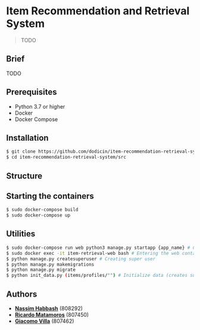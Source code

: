 # Item Recommendation and Retrieval System
>TODO

## Brief

TODO

## Prerequisites

* Python 3.7 or higher
* Docker
* Docker Compose

## Installation
```sh
$ git clone https://github.com/dodicin/item-recommendation-retrieval-system
$ cd item-recommendation-retrieval-system/src
```
## Structure



## Starting the containers
```sh
$ sudo docker-compose build 
$ sudo docker-compose up
```

## Utilities
```sh
$ sudo docker-compose run web python3 manage.py startapp {app_name} # Creates {app_name} in the project (after building)
$ sudo docker exec -it item-retrieval-web bash # Entering the web container
$ python manage.py createsuperuser # Creating super user 
$ python manage.py makemigrations 
$ python manage.py migrate
$ python init_data.py (items/profiles/"") # Initialize data (creates superuser, clears and populates DB, refreshes index)
```


## Authors

* [**Nassim Habbash**](https://github.com/dodicin) (808292)
* [**Ricardo Matamoros**](https://github.com/ricardoanibalmatamorosaragon) (807450)
* [**Giacomo Villa**](https://github.com/Villone96) (807462)
